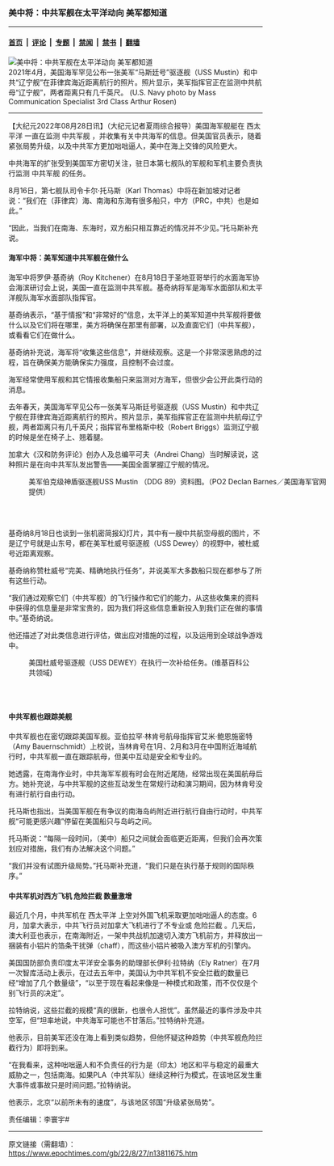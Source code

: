 ### 美中将：中共军舰在太平洋动向 美军都知道

---

#### [首页](../../../..?n13811675) &nbsp;|&nbsp; [评论](../../../../../epoch-comment?n13811675) &nbsp;|&nbsp; [专题](../../../../../epoch-special?n13811675) &nbsp;|&nbsp; [禁闻](../../../../../epoch-news?n13811675) &nbsp;|&nbsp; [禁书](../../../../../books?n13811675) &nbsp;|&nbsp; [翻墙](https://github.com/gfw-breaker/nogfw/blob/master/README.md?n13811675)


<div><img alt="美中将：中共军舰在太平洋动向 美军都知道" class="attachment-djy_600_400 size-djy_600_400 wp-post-image" src="https://i.epochtimes.com/assets/uploads/2022/01/id13505669-210404-N-YA628-2309-600x400.jpg"/>
<div class="caption">
 2021年4月，美国海军罕见公布一张美军“马斯廷号”驱逐舰（USS Mustin）和中共“辽宁舰”在菲律宾海近距离航行的照片。照片显示，美军指挥官正在监测中共航母“辽宁舰”，两者距离只有几千英尺。 (U.S. Navy photo by Mass Communication Specialist 3rd Class Arthur Rosen)
</div></div><hr/><div class="post_content" id="artbody" itemprop="articleBody">
 <!-- article content begin -->
 <p>
  【大纪元2022年08月28日讯】（大纪元记者夏雨综合报导）美国海军舰艇在
  <ok href="https://www.epochtimes.com/gb/tag/%E8%A5%BF%E5%A4%AA%E5%B9%B3%E6%B4%8B.html">
   西太平洋
  </ok>
  一直在监测
  <ok href="https://www.epochtimes.com/gb/tag/%E4%B8%AD%E5%85%B1%E5%86%9B%E8%88%B0.html">
   中共军舰
  </ok>
  ，并收集有关中共海军的信息。但美国官员表示，随着紧张局势升级，以及中共军方更加咄咄逼人，美中在海上交锋的风险更大。
 </p>
 <p>
  中共海军的扩张受到美国军方密切关注，驻日本第七舰队的军舰和军机主要负责执行监测
  <ok href="https://www.epochtimes.com/gb/tag/%E4%B8%AD%E5%85%B1%E5%86%9B%E8%88%B0.html">
   中共军舰
  </ok>
  的任务。
 </p>
 <p>
  8月16日，第七舰队司令卡尔·托马斯（Karl Thomas）中将在新加坡对记者说：“我们在（菲律宾）海、南海和东海有很多船只，中方（PRC，中共）也是如此。”
 </p>
 <p>
  “因此，当我们在南海、东海时，双方船只相互靠近的情况并不少见。”托马斯补充说。
 </p>
 <h4>
  海军中将：美军知道中共军舰在做什么
 </h4>
 <p>
  海军中将罗伊‧基奇纳（Roy Kitchener）在8月18日于圣地亚哥举行的水面海军协会海滨研讨会上说，美国一直在监测中共军舰。基奇纳将军是海军水面部队和太平洋舰队海军水面部队指挥官。
 </p>
 <p>
  基奇纳表示，“基于情报”和“非常好的”信息，太平洋上的美军知道中共军舰将要做什么以及它们将在哪里，美方将确保在那里有部署，以及直面它们（中共军舰），或看看它们在做什么。
 </p>
 <p>
  基奇纳补充说，海军将“收集这些信息”，并继续观察。这是一个非常深思熟虑的过程，旨在确保美方能确保实力强度，且控制不会过度。
 </p>
 <p>
  海军经常使用军舰和其它情报收集船只来监测对方海军，但很少会公开此类行动的消息。
 </p>
 <p>
  去年春天，美国海军罕见公布一张美军马斯廷号驱逐舰（USS Mustin）和中共辽宁舰在菲律宾海近距离航行的照片。照片显示，美军指挥官正在监测中共航母辽宁舰，两者距离只有几千英尺；指挥官布里格斯中校（Robert Briggs）监测辽宁舰的时候是坐在椅子上、翘着腿。
 </p>
 <p>
  加拿大《汉和防务评论》创办人及总编平可夫（Andrei Chang）当时解读说，这种照片是在向中共军队发出警告——美国全面掌握辽宁舰的情况。
 </p>
 <figure aria-describedby="caption-attachment-12365045" class="wp-caption alignnone" id="attachment_12365045" style="width: 600px">
  <ok href="https://i.epochtimes.com/assets/uploads/2020/08/15660694802_038aa88ffb_b.jpg" target="_blank">
   <img alt="" class="size-large wp-image-12365045" src="https://i.epochtimes.com/assets/uploads/2020/08/15660694802_038aa88ffb_b-600x400.jpg"/>
  </ok>
  <br/><figcaption class="wp-caption-text" id="caption-attachment-12365045">
   美军伯克级神盾驱逐舰USS Mustin （DDG 89）资料图。（PO2 Declan Barnes／美国海军官网提供）
  </figcaption><br/>
 </figure><br/>
 <p>
  基奇纳8月18日也谈到一张机密简报幻灯片，其中有一艘中共航空母舰的图片，不是辽宁号就是山东号，都在美军杜威号驱逐舰（USS Dewey）的视野中，被杜威号近距离观察。
 </p>
 <p>
  基奇纳称赞杜威号“完美、精确地执行任务”，并说美军大多数船只现在都参与了所有这些行动。
 </p>
 <p>
  “我们通过观察它们（中共军舰）的飞行操作和它们的能力，从这些收集来的资料中获得的信息量是非常宝贵的，因为我们将这些信息重新投入到我们正在做的事情中。”基奇纳说。
 </p>
 <p>
  他还描述了对此类信息进行评估，做出应对措施的过程，以及运用到全球战争游戏中。
 </p>
 <figure aria-describedby="caption-attachment-9196841" class="wp-caption alignnone" id="attachment_9196841" style="width: 450px">
  <ok href="https://i.epochtimes.com/assets/uploads/2017/05/USS_Dewey_conducts_a_replenishment..jpg" target="_blank">
   <img alt="" class="size-full wp-image-9196841" src="https://i.epochtimes.com/assets/uploads/2017/05/USS_Dewey_conducts_a_replenishment..jpg"/>
  </ok>
  <br/><figcaption class="wp-caption-text" id="caption-attachment-9196841">
   美国杜威号驱逐舰（USS DEWEY）在执行一次补给任务。(维基百科公共领域)
  </figcaption><br/>
 </figure><br/>
 <h4>
  中共军舰也跟踪美舰
 </h4>
 <p>
  中共军舰也在密切跟踪美国军舰。亚伯拉罕‧林肯号航母指挥官艾米‧鲍恩施密特（Amy Bauernschmidt）上校说，当林肯号在1月、2月和3月在中国附近海域航行时，中共军舰一直在跟踪航母，但美中互动是安全和专业的。
 </p>
 <p>
  她透露，在南海作业时，中共海军军舰有时会在附近尾随，经常出现在美国航母后方。她补充说，与中共军舰的这些互动发生在常规行动和演习期间，因为林肯号没有进行航行自由行动。
 </p>
 <p>
  托马斯也指出，当美国军舰在有争议的南海岛屿附近进行航行自由行动时，中共军舰“可能更感兴趣”停留在美国船只与岛屿之间。
 </p>
 <p>
  托马斯说：“每隔一段时间，（美中）船只之间就会面临更近距离，但我们会再次策划应对措施，我们有办法解决这个问题。”
 </p>
 <p>
  “我们并没有试图升级局势。”托马斯补充道，“我们只是在执行基于规则的国际秩序。”
 </p>
 <h4>
  中共军机对西方飞机
  <ok href="https://www.epochtimes.com/gb/tag/%E5%8D%B1%E9%99%A9%E6%8B%A6%E6%88%AA.html">
   危险拦截
  </ok>
  数量激增
 </h4>
 <p>
  最近几个月，中共军机在
  <ok href="https://www.epochtimes.com/gb/tag/%E8%A5%BF%E5%A4%AA%E5%B9%B3%E6%B4%8B.html">
   西太平洋
  </ok>
  上空对外国飞机采取更加咄咄逼人的态度。6月，加拿大表示，中共飞行员对加拿大飞机进行了不专业或
  <ok href="https://www.epochtimes.com/gb/tag/%E5%8D%B1%E9%99%A9%E6%8B%A6%E6%88%AA.html">
   危险拦截
  </ok>
  。几天后，澳大利亚也表示，在南海附近，一架中共战机加速切入澳方飞机前方，并释放出一捆装有小铝片的箔条干扰弹（chaff），而这些小铝片被吸入澳方军机的引擎内。
 </p>
 <p>
  美国国防部负责印度太平洋安全事务的助理部长伊利‧拉特纳（Ely Ratner）在7月一次智库活动上表示，在过去五年中，美国认为中共军机不安全拦截的数量已经“增加了几个数量级”，“以至于现在看起来像是一种模式和政策，而不仅仅是个别飞行员的决定”。
 </p>
 <p>
  拉特纳说，这些拦截的规模“真的很新，也很令人担忧”。虽然最近的事件涉及中共空军，但“坦率地说，中共海军可能也不甘落后。”拉特纳补充道。
 </p>
 <p>
  他表示，目前美军还没在海上看到类似趋势，但他怀疑这种趋势（中共军舰危险拦截行为）即将到来。
 </p>
 <p>
  “在我看来，这种咄咄逼人和不负责任的行为是（印太）地区和平与稳定的最重大威胁之一，包括南海。如果PLA（中共军队）继续这种行为模式，在该地区发生重大事件或事故只是时间问题。”拉特纳说。
 </p>
 <p>
  他表示，北京“以前所未有的速度”，与该地区邻国“升级紧张局势”。
 </p>
 <p>
  责任编辑：李寰宇#
 </p>
 <!-- article content end -->
 <div id="below_article_ad">
 </div>
</div>


---

原文链接（需翻墙）：https://www.epochtimes.com/gb/22/8/27/n13811675.htm